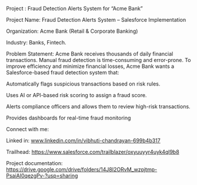 Project : Fraud Detection Alerts System for “Acme Bank”

Project Name: Fraud Detection Alerts System – Salesforce Implementation

Organization: Acme Bank (Retail & Corporate Banking)

Industry: Banks, Fintech.

Problem Statement:
Acme Bank receives thousands of daily financial transactions. Manual fraud detection is time-consuming and error-prone. To improve efficiency and minimize financial losses, Acme Bank wants a Salesforce-based fraud detection system that:

Automatically flags suspicious transactions based on risk rules.

Uses AI or API-based risk scoring to assign a fraud score.

Alerts compliance officers and allows them to review high-risk transactions.

Provides dashboards for real-time fraud monitoring

Connect with me:

Linked in: www.linkedin.com/in/vibhuti-chandrayan-699b4b317


Trailhead: https://www.salesforce.com/trailblazer/oxyuuyyr4uyk4ql9b8


Project documentation: https://drive.google.com/drive/folders/14J8I2ORvM_wzpjtmp-PsaiAI0qezgPv-?usp=sharing
